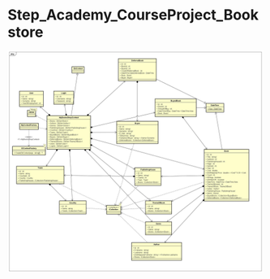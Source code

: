 # Step_Academy_CourseProject_Bookstore
![DIAGRAMM](https://github.com/SvitLanaSvit/Step_Academy_CourseProject_Bookstore/raw/main/Screenshot/Class_Diagram.jpg)
